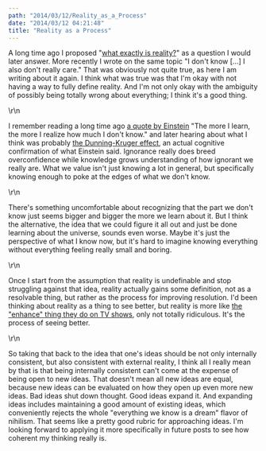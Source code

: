 ```yaml
---
path: "2014/03/12/Reality_as_a_Process" 
date: "2014/03/12 04:21:48" 
title: "Reality as a Process" 
---
```

<p>A long time ago I proposed "<a href="http://typewriting.org/2010/01/13/Reality/#content">what exactly is reality?</a>" as a question I would later answer. More recently I wrote on the same topic "I don't know [...] I also don't really care." That was obviously not quite true, as here I am writing about it again. I think what was true was that I'm okay with not having a way to fully define reality. And I'm not only okay with the ambiguity of possibly being totally wrong about everything; I think it's a good thing.</p>\r\n<p>I remember reading a long time ago <a href="http://www.goodreads.com/quotes/620163-the-more-i-learn-the-more-i-realize-how-much">a quote by Einstein</a> "The more I learn, the more I realize how much I don't know." and later hearing about what I think was probably <a href="http://en.wikipedia.org/wiki/Dunning%E2%80%93Kruger_effect">the Dunning-Kruger effect</a>, an actual cognitive confirmation of what Einstein said. Ignorance really does breed overconfidence while knowledge grows understanding of how ignorant we really are. What we value isn't just knowing a lot in general, but specifically knowing enough to poke at the edges of what we don't know.</p>\r\n<p>There's something uncomfortable about recognizing that the part we don't know just seems bigger and bigger the more we learn about it. But I think the alternative, the idea that we could figure it all out and just be done learning about the universe, sounds even worse. Maybe it's just the perspective of what I know now, but it's hard to imagine knowing everything without everything feeling really small and boring.</p>\r\n<p>Once I start from the assumption that reality is undefinable and stop struggling against that idea, reality actually gains some definition, not as a resolvable thing, but rather as the process for improving resolution. I'd been thinking about reality as a thing to see better, but reality is more like <a href="https://www.youtube.com/watch?v=Vxq9yj2pVWk">the "enhance" thing they do on TV shows</a>, only not totally ridiculous. It's the process of seeing better.</p>\r\n<p>So taking that back to the idea that one's ideas should be not only internally consistent, but also consistent with external reality, I think all I really mean by that is that being internally consistent can't come at the expense of being open to new ideas. That doesn't mean all new ideas are equal, because new ideas can be evaluated on how they open up even more new ideas. Bad ideas shut down thought. Good ideas expand it. And expanding ideas includes maintaining a good amount of existing ideas, which conveniently rejects the whole "everything we know is a dream" flavor of nihilism. That seems like a pretty good rubric for approaching ideas. I'm looking forward to applying it more specifically in future posts to see how coherent my thinking really is.</p>